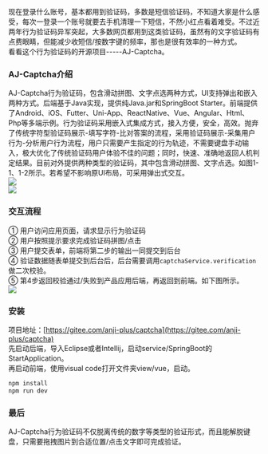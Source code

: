 现在登录什么账号，基本都用到验证码，多数是短信验证码，不知道大家是什么感受，每次一登录一个账号就要去手机清理一下短信，不然小红点看着难受。不过近两年行为验证码异军突起，大多数网页都用到这类验证码，虽然有的文字验证码有点费眼睛，但能减少收短信/按数字键的频率，那也是很有效率的一种方式。<br />看看这个行为验证码的开源项目-----AJ-Captcha。
<a name="CIqDF"></a>
### AJ-Captcha介绍
AJ-Captcha行为验证码，包含滑动拼图、文字点选两种方式，UI支持弹出和嵌入两种方式。后端基于Java实现，提供纯Java.jar和SpringBoot Starter。前端提供了Android、iOS、Futter、Uni-App、ReactNative、Vue、Angular、Html、Php等多端示例。行为验证码采用嵌入式集成方式，接入方便，安全，高效。抛弃了传统字符型验证码展示-填写字符-比对答案的流程，采用验证码展示-采集用户行为-分析用户行为流程，用户只需要产生指定的行为轨迹，不需要键盘手动输入，极大优化了传统验证码用户体验不佳的问题；同时，快速、准确地返回人机判定结果。目前对外提供两种类型的验证码，其中包含滑动拼图、文字点选。如图1-1、1-2所示。若希望不影响原UI布局，可采用弹出式交互。<br />![](https://cdn.nlark.com/yuque/0/2023/gif/396745/1691918371394-506a582d-3bd7-4b19-879b-8bb4a3077dd9.gif#averageHue=%23c6cfe8&clientId=u82c95884-9287-4&from=paste&id=u0a1323e8&originHeight=326&originWidth=422&originalType=url&ratio=2.5&rotation=0&showTitle=false&status=done&style=none&taskId=udc33508e-2c7e-41ee-8204-c7a5cbcb96a&title=)<br />![](https://cdn.nlark.com/yuque/0/2023/gif/396745/1691918371442-602c6137-41ea-4b3f-9e7e-365f82b5a226.gif#averageHue=%2328536e&clientId=u82c95884-9287-4&from=paste&id=u7cf99974&originHeight=324&originWidth=414&originalType=url&ratio=2.5&rotation=0&showTitle=false&status=done&style=none&taskId=uc1a8e714-e678-4053-9e7b-5f727810b7a&title=)
<a name="bmxsE"></a>
### 交互流程
① 用户访问应用页面，请求显示行为验证码<br />② 用户按照提示要求完成验证码拼图/点击<br />③ 用户提交表单，前端将第二步的输出一同提交到后台<br />④ 验证数据随表单提交到后台后，后台需要调用`captchaService.verification`做二次校验。<br />⑤ 第4步返回校验通过/失败到产品应用后端，再返回到前端。如下图所示。<br />![](https://cdn.nlark.com/yuque/0/2023/png/396745/1691918371426-0578e452-9016-46a8-8fe9-488f6f393a0d.png#averageHue=%23f6f6f6&clientId=u82c95884-9287-4&from=paste&id=u9915fd9f&originHeight=537&originWidth=1020&originalType=url&ratio=2.5&rotation=0&showTitle=false&status=done&style=none&taskId=ufb036f15-e8a3-463c-a4df-b3a42383ca2&title=)
<a name="KZLGz"></a>
### 安装
项目地址：[https://gitee.com/anji-plus/captcha](https://gitee.com/anji-plus/captcha)<br />先启动后端，导入Eclipse或者Intellij，启动service/SpringBoot的StartApplication。<br />再启动前端，使用visual code打开文件夹view/vue，启动。
```bash
npm install
npm run dev
```
<a name="mZohS"></a>
### 最后
AJ-Captcha行为验证码不仅脱离传统的数字等类型的验证形式，而且能解脱键盘，只需要拖拽图片到合适位置/点击文字即可完成验证。
